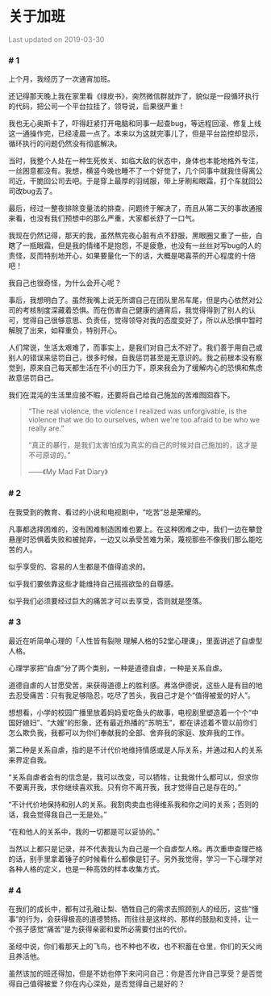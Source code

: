 # 关于加班

<font color=gray>Last updated on 2019-03-30</font>

### # 1  

上个月，我经历了一次通宵加班。

还记得那天晚上我在家里看《绿皮书》，突然微信群就炸了，貌似是一段循环执行的代码，把公司一个平台拉挂了，领导说，后果很严重！

我也无心奥斯卡了，吓得赶紧打开电脑和同事一起查bug，等远程回滚、修复上线这一通操作完，已经凌晨一点了。本来以为这就完事儿了，但是平台监控却显示，循环执行的问题仍然没有彻底解决。

当时，我整个人处在一种生死攸关、如临大敌的状态中，身体也本能地格外专注，一丝困意都没有。我想，横竖今晚也睡不了一个好觉了，几个同事中就我住得离公司近，干脆回公司去吧。于是穿上最厚的羽绒服，带上牙刷和眼霜，打个车就回公司改bug去了。

最后，经过一整夜排除变量法的排查，问题终于解决了，而且从第二天的事故通报来看，也没有我们预想中的那么严重，大家都长舒了一口气。

我现在仍然记得，那天的我，虽然熬完夜心脏有点不舒服，黑眼圈又重了一些，白瞎了一瓶眼霜，但是我的情绪不是抱怨，不是疲惫，也没有一丝丝对写bug的人的责怪，反而特别地开心，如果要量化一下的话，大概是喝喜茶的开心程度的十倍吧！

我自己也很奇怪，为什么会开心呢？

事后，我想明白了。虽然我嘴上说无所谓自己在团队里吊车尾，但是内心依然对公司的考核制度深藏着恐惧。而在伤害自己健康的通宵后，我觉得得到了别人的认可，觉得自己很够意思、负责任，觉得领导对我的态度变好了，所以从恐惧中暂时解脱了出来，如释重负，特别开心。

人们常说，生活太艰难了，而事实上，是我们对自己太不好了。我们善于用自己或别人的错误来惩罚自己，很多时候，自我惩罚甚至是无意识的。我之前根本没有察觉到，原来自己每天都生活在不小的压力下，原来我会为了缓解内心的恐惧和焦虑故意惩罚自己。

我们在混沌的生活里应接不暇，还要将自己给自己施加的苦难囫囵吞下。

>“The real violence, the violence I realized was unforgivable, is the violence that we do to ourselves, when we're too afraid to be who we really are.” 
>
>“真正的暴行，是我们太害怕成为真实的自己的时候对自己施加的，这才是不可原谅的。”
>
>——《My Mad Fat Diary》


### # 2  

在我受到的教育、看过的小说和电视剧中，“吃苦”总是荣耀的。

凡事都选择困难的，没有困难制造困难也要上。在这种困难之中，我们一边在攀登悬崖时恐惧着失败和被抛弃，一边又以承受苦难为荣，蔑视那些不像我们那么能吃苦的人。

似乎享受的、容易的人生都是不值得追求的。

似乎我们要依靠这些才能维持自己摇摇欲坠的自尊感。

似乎我们必须要经过巨大的痛苦才可以去享受，否则就是堕落。

### # 3  

最近在听简单心理的「人性皆有裂隙 理解人格的52堂心理课」，里面讲述了自虐型人格。

心理学家把“自虐”分了两个类别，一种是道德自虐，一种是关系自虐。

道德自虐的人甘愿受苦，来获得道德上的胜利感。弗洛伊德说，这些人是有目的地去忍受痛苦：只有我足够隐忍，吃尽了苦头，我自己才是个“值得被爱的好人”。

想想看，小学的校园广播里放着妈妈爱吃鱼头的故事，电视剧里塑造着一个个“中国好媳妇”、“大嫂”的形象，还有最近热播的“苏明玉”，都在讲述着不管以前你们怎么欺负我，我都可以为你们奉献我的全部、舍弃我的家庭、放弃我的工作。

第二种是关系自虐，指的是不计代价地维持情感或是人际关系，并通过和人的关系来界定自我。

“关系自虐者会有的信念是，我可以改变，可以牺牲，让我做什么都可以，但求你不要离开我，求你继续喜欢我。只有你不离开我，我才觉得自己是存在的。”

“不计代价地保持和别人的关系。我割肉卖血也得维系我和你之间的关系；否则的话，我会觉得我自己一无是处。”

“在和他人的关系中，我的一切都是可以妥协的。”

当然以上都只是记录，并不代表我认为自己是一个自虐型人格。再次重申查理芒格的话，别手里拿着锤子的时候看什么都像是钉子。另外我觉得，学习一下心理学对各种人格的定义，也是一种高效的样本收集方式。

### # 4  

在我们的成长中，都有过孔融让梨、牺牲自己的需求去照顾别人的经历，这些“懂事”的行为，会获得极高的道德赞扬。而往往是这样的、那样的鼓励和支持，让一个孩子感觉“痛苦”是为获得亲密和爱所必需要付出的代价。

圣经中说，你们看那天上的飞鸟，也不种也不收，也不积蓄在仓里，你们的天父尚且养活他。

虽然该加的班还得加，但是不妨也停下来问问自己：你是否允许自己享受？是否觉得自己值得被爱？你在内心深处，是否觉得自己是好的？